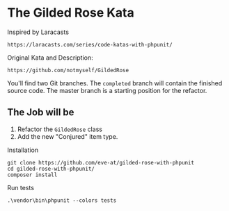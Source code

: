 # The Gilded Rose Kata

Inspired by Laracasts
```
https://laracasts.com/series/code-katas-with-phpunit/
```

Original Kata and Description:
```
https://github.com/notmyself/GildedRose
```

You'll find two Git branches. The `completed` branch will contain the finished source code. The master branch is a starting position for the refactor.

## The Job will be

1. Refactor the `GildedRose` class
2. Add the new "Conjured" item type.

Installation
```
git clone https://github.com/eve-at/gilded-rose-with-phpunit
cd gilded-rose-with-phpunit/
composer install
```

Run tests
```
.\vendor\bin\phpunit --colors tests
```